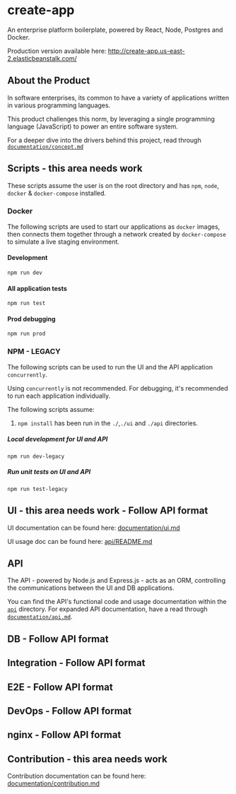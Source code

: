 
# create-app 
An enterprise platform boilerplate, powered by React, Node, Postgres and Docker.       
        
Production version available here: http://create-app.us-east-2.elasticbeanstalk.com/        
        
## About the Product 

In software enterprises, its common to have a variety of applications written in various programming languages. 

This product challenges this norm, by leveraging a single programming language (JavaScript) to power an
 entire software system. 
  
For a deeper dive into the drivers behind this project, read through [`documentation/concept.md`](https://github.com/escobard/create-app/blob/master/documentation/concept.md)        
  
## Scripts - this area needs work        
 These scripts assume the user is on the root directory and has `npm`, `node`, `docker` & `docker-compose` installed.        
        
### Docker        
 The following scripts are used to start our applications as `docker` images, then connects them together through a network created by `docker-compose` to simulate a live staging environment.    
        
#### Development        
 `npm run dev`            
 #### All application tests  
  `npm run test`  
  #### Prod debugging        
 `npm run prod`   
  ### NPM - LEGACY        
 The following scripts can be used to run the UI and the API application `concurrently`.         
        
Using `concurrently` is not recommended. For debugging, it's recommended to run each application individually.  
        
The following scripts assume:        
        
1. `npm install` has been run in the `./`,`./ui` and `./api` directories.        
        
##### Local development for UI and API        
 `npm run dev-legacy`        
 ##### Run unit tests on UI and API        
 `npm run test-legacy`   
 ## UI - this area needs work - Follow API format  
  UI documentation can be found here: [documentation/ui.md](https://github.com/escobard/create-app/blob/master/documentation/ui.md)        
        
UI usage doc can be found here: [api/README.md](https://github.com/escobard/create-app/blob/master/ui/README.md)        
        
## API   
The API - powered by Node.js and Express.js - acts as an ORM, controlling the communications between the UI and DB applications.    
  
You can find the API's functional code and usage documentation within the [`api`](https://github.com/escobard/create-app/tree/master/api) directory. For expanded API documentation, have a read through [`documentation/api.md`](https://github.com/escobard/create-app/blob/master/documentation/api.md).  
  
## DB - Follow API format  
  
## Integration - Follow API format  
  
## E2E - Follow API format  
  
## DevOps - Follow API format  
  
## nginx - Follow API format  
  ## Contribution - this area needs work  
  Contribution documentation can be found here: [documentation/contribution.md](https://github.com/escobard/create-app/blob/master/documentation/contribution.md)